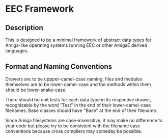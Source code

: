 # EEC Framework

## Description

This is designed to be a minimal framework of abstract data types for Amiga-like operating systems running EEC or other AmigaE derived languages.

## Format and Naming Conventions

Drawers are to be uppper-camel-case naming, files and modules themselves are to be lower-camel-case and the methods within them should be lower-snake-case.

There should be unit tests for each data type in its respective drawer, recognizable by the word "Test" in the end of their lower-camel-case filenames.  Base classes should have "Base" at the end of their filename.

Since Amiga filesystems are case-insensitive, it may make no difference to your code but please try to be consistent with the filename case conventions because cross compilers may someday be possible.
